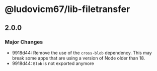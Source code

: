 # @ludovicm67/lib-filetransfer

## 2.0.0

### Major Changes

- 9918d44: Remove the use of the `cross-blob` dependency.
  This may break some apps that are using a version of Node older than 18.
- 9918d44: `Blob` is not exported anymore
